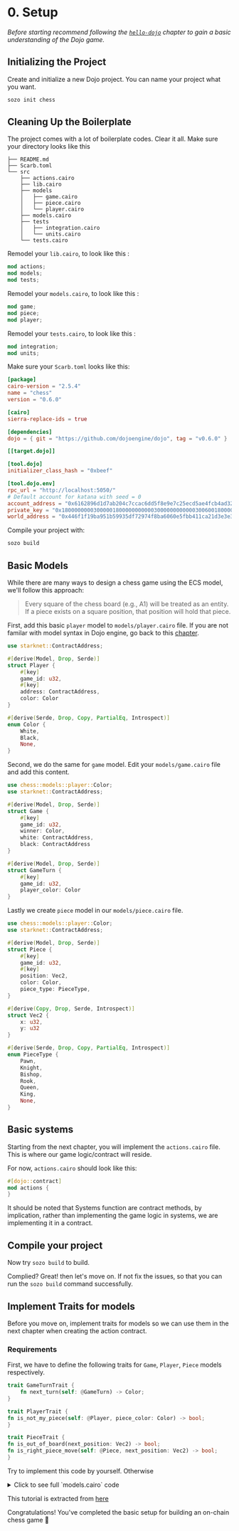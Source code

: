 # 0. Setup

_Before starting recommend following the [`hello-dojo`](/tutorial/dojo-starter.md) chapter to gain a basic understanding of the Dojo game._

## Initializing the Project

Create and initialize a new Dojo project. You can name your project what you want.

```sh
sozo init chess
```

## Cleaning Up the Boilerplate

The project comes with a lot of boilerplate codes. Clear it all. Make sure your directory looks like this

```shell
├── README.md
├── Scarb.toml
└── src
    ├── actions.cairo
    ├── lib.cairo
    ├── models
    │   ├── game.cairo
    │   ├── piece.cairo
    │   └── player.cairo
    ├── models.cairo
    ├── tests
    │   ├── integration.cairo
    │   └── units.cairo
    └── tests.cairo
```

Remodel your `lib.cairo`, to look like this :

```rust
mod actions;
mod models;
mod tests;
```

Remodel your `models.cairo`, to look like this :

```rust
mod game;
mod piece;
mod player;
```

Remodel your `tests.cairo`, to look like this :

```rust
mod integration;
mod units;
```

Make sure your `Scarb.toml` looks like this:

```toml
[package]
cairo-version = "2.5.4"
name = "chess"
version = "0.6.0"

[cairo]
sierra-replace-ids = true

[dependencies]
dojo = { git = "https://github.com/dojoengine/dojo", tag = "v0.6.0" }

[[target.dojo]]

[tool.dojo]
initializer_class_hash = "0xbeef"

[tool.dojo.env]
rpc_url = "http://localhost:5050/"
# Default account for katana with seed = 0
account_address = "0x6162896d1d7ab204c7ccac6dd5f8e9e7c25ecd5ae4fcb4ad32e57786bb46e03"
private_key = "0x1800000000300000180000000000030000000000003006001800006600"
world_address = "0x446f1f19ba951b59935df72974f8ba6060e5fbb411ca21d3e3e3812e3eb8df8"
```

Compile your project with:

```sh
sozo build
```

## Basic Models

While there are many ways to design a chess game using the ECS model, we'll follow this approach:

> Every square of the chess board (e.g., A1) will be treated as an entity. If a piece exists on a square position, that position will hold that piece.

First, add this basic `player` model to `models/player.cairo` file. If you are not familar with model syntax in Dojo engine, go back to this [chapter](/framework/models).

```rust
use starknet::ContractAddress;

#[derive(Model, Drop, Serde)]
struct Player {
    #[key]
    game_id: u32,
    #[key]
    address: ContractAddress,
    color: Color
}

#[derive(Serde, Drop, Copy, PartialEq, Introspect)]
enum Color {
    White,
    Black,
    None,
}
```

Second, we do the same for `game` model. Edit your `models/game.cairo` file and add this content.

```rust
use chess::models::player::Color;
use starknet::ContractAddress;

#[derive(Model, Drop, Serde)]
struct Game {
    #[key]
    game_id: u32,
    winner: Color,
    white: ContractAddress,
    black: ContractAddress
}

#[derive(Model, Drop, Serde)]
struct GameTurn {
    #[key]
    game_id: u32,
    player_color: Color
}
```

Lastly we create `piece` model in our `models/piece.cairo` file.

```rust
use chess::models::player::Color;
use starknet::ContractAddress;

#[derive(Model, Drop, Serde)]
struct Piece {
    #[key]
    game_id: u32,
    #[key]
    position: Vec2,
    color: Color,
    piece_type: PieceType,
}

#[derive(Copy, Drop, Serde, Introspect)]
struct Vec2 {
    x: u32,
    y: u32
}

#[derive(Serde, Drop, Copy, PartialEq, Introspect)]
enum PieceType {
    Pawn,
    Knight,
    Bishop,
    Rook,
    Queen,
    King,
    None,
}
```

## Basic systems

Starting from the next chapter, you will implement the `actions.cairo` file. This is where our game logic/contract will reside.

For now, `actions.cairo` should look like this:

```rust
#[dojo::contract]
mod actions {
}
```

It should be noted that Systems function are contract methods, by implication, rather than implementing the game logic in systems, we are implementing it in a contract.

## Compile your project

Now try `sozo build` to build.

Complied? Great! then let's move on. If not fix the issues, so that you can run the `sozo build` command successfully.

## Implement Traits for models

Before you move on, implement traits for models so we can use them in the next chapter when creating the action contract.

### Requirements

First, we have to define the following traits for `Game`, `Player`, `Piece` models respectively.

```rust
trait GameTurnTrait {
    fn next_turn(self: @GameTurn) -> Color;
}

trait PlayerTrait {
fn is_not_my_piece(self: @Player, piece_color: Color) -> bool;
}

trait PieceTrait {
fn is_out_of_board(next_position: Vec2) -> bool;
fn is_right_piece_move(self: @Piece, next_position: Vec2) -> bool;
}
```

Try to implement this code by yourself. Otherwise

<details>
<summary>Click to see full `models.cairo` code</summary>

```c
// code for player.cairo file, paste it below the code you already have
trait PlayerTrait {
    fn is_not_my_piece(self: @Player, piece_color: Color) -> bool;
}

impl PalyerImpl of PlayerTrait {
    fn is_not_my_piece(self: @Player, piece_color: Color) -> bool {
        *self.color != piece_color
    }
}

// code for game.cairo file, paste it below the code you already have
trait GameTurnTrait {
    fn next_turn(self: @GameTurn) -> Color;
}
impl GameTurnImpl of GameTurnTrait {
    fn next_turn(self: @GameTurn) -> Color {
        match self.player_color {
            Color::White => Color::Black,
            Color::Black => Color::White,
            Color::None => panic(array!['Illegal turn'])
        }
    }
}

// code for piece.cairo file, paste it below the code you already have
trait PieceTrait {
    fn is_out_of_board(next_position: Vec2) -> bool;
    fn is_right_piece_move(self: @Piece, next_position: Vec2) -> bool;
}

impl PieceImpl of PieceTrait {
    fn is_out_of_board(next_position: Vec2) -> bool {
        next_position.x > 7 || next_position.y > 7
    }

    fn is_right_piece_move(self: @Piece, next_position: Vec2) -> bool {
        let n_x = next_position.x;
        let n_y = next_position.y;
        assert!(
            !(n_x == *self.position.x && n_y == *self.position.y), "Cannot move same position "
        );        match self.piece_type {
            PieceType::Pawn => {
                match self.color {
                    Color::White => {
                        (n_x == *self.position.x && n_y == *self.position.y + 1)
                            || (n_x == *self.position.x && n_y == *self.position.y + 2)
                            || (n_x == *self.position.x + 1 && n_y == *self.position.y + 1)
                            || (n_x == *self.position.x - 1 && n_y == *self.position.y + 1)
                    },
                    Color::Black => {
                        (n_x == *self.position.x && n_y == *self.position.y - 1)
                            || (n_x == *self.position.x && n_y == *self.position.y - 2)
                            || (n_x == *self.position.x + 1 && n_y == *self.position.y - 1)
                            || (n_x == *self.position.x - 1 && n_y == *self.position.y - 1)
                    },
                    Color::None => panic(array!['Should not move empty piece']),
                }
            },
            PieceType::Knight => { n_x == *self.position.x + 2 && n_y == *self.position.y + 1 },
            PieceType::Bishop => {
                (n_x <= *self.position.x && n_y <= *self.position.y && *self.position.y
                    - n_y == *self.position.x
                    - n_x)
                    || (n_x <= *self.position.x && n_y >= *self.position.y && *self.position.y
                        - n_y == *self.position.x
                        - n_x)
                    || (n_x >= *self.position.x && n_y <= *self.position.y && *self.position.y
                        - n_y == *self.position.x
                        - n_x)
                    || (n_x >= *self.position.x && n_y >= *self.position.y && *self.position.y
                        - n_y == *self.position.x
                        - n_x)
            },
            PieceType::Rook => {
                (n_x == *self.position.x || n_y != *self.position.y)
                    || (n_x != *self.position.x || n_y == *self.position.y)
            },
            PieceType::Queen => {
                (n_x == *self.position.x || n_y != *self.position.y)
                    || (n_x != *self.position.x || n_y == *self.position.y)
                    || (n_x != *self.position.x || n_y != *self.position.y)
            },
            PieceType::King => {
                (n_x <= *self.position.x + 1 && n_y <= *self.position.y + 1)
                    || (n_x <= *self.position.x + 1 && n_y <= *self.position.y - 1)
                    || (n_x <= *self.position.x - 1 && n_y <= *self.position.y + 1)
                    || (n_x <= *self.position.x - 1 && n_y <= *self.position.y - 1)
            },
            PieceType::None => panic(array!['Should not move empty piece']),
        }
    }
}
```

</details>

This tutorial is extracted from [here](https://github.com/dojoengine/origami/tree/main/examples/chess)

Congratulations! You've completed the basic setup for building an on-chain chess game 🎉

